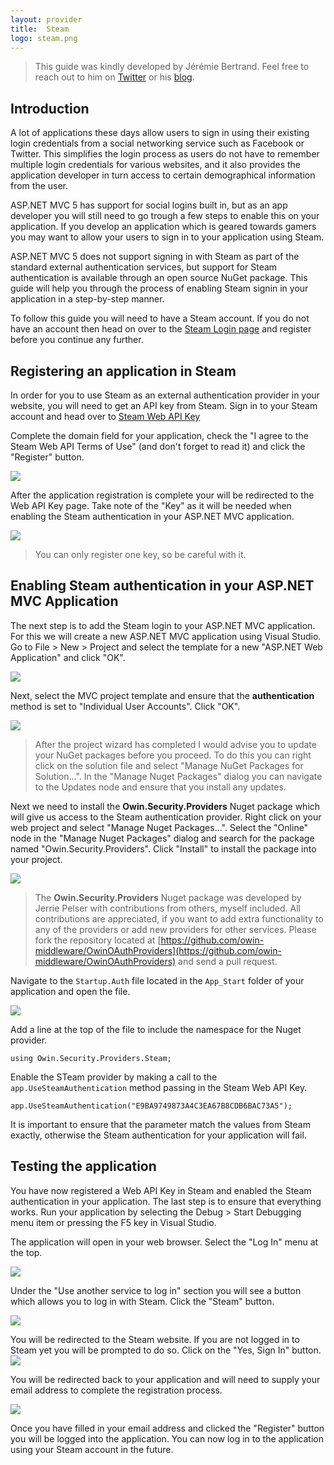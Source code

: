 ```yaml
---
layout: provider
title:  Steam
logo: steam.png
---
```

> This guide was kindly developed by Jérémie Bertrand. Feel free to reach out to him on [Twitter](https://www.twitter.com/laedit) or his [blog](http://www.laedit.net/).

## Introduction

A lot of applications these days allow users to sign in using their existing login credentials from a social networking service such as Facebook or Twitter.  This simplifies the login process as users do not have to remember multiple login credentials for various websites, and it also provides the application developer in turn access to certain demographical information from the user.

ASP.NET MVC 5 has support for social logins built in, but as an app developer you will still need to go trough a few steps to enable this on your application.  If you develop an application which is geared towards gamers you may want to allow your users to sign in to your application using Steam.  

ASP.NET MVC 5 does not support signing in with Steam as part of the standard external authentication services, but support for Steam authentication is available through an open source NuGet package. This guide will help you through the process of enabling Steam signin in your application in a step-by-step manner.

To follow this guide you will need to have a Steam account.  If you do not have an account then head on over to the [Steam Login page](https://store.steampowered.com/join/) and register before you continue any further.

## Registering an application in Steam

In order for you to use Steam as an external authentication provider in your website, you will need to get an API key from Steam.  Sign in to your Steam account and head over to [Steam Web API Key](https://steamcommunity.com/dev/apikey)


Complete the domain field for your application, check the "I agree to the Steam Web API Terms of Use" (and don't forget to read it) and click the "Register" button.

![](/images/guides/steam/Steam_Web_API_Key_Register.png)

After the application registration is complete your will be redirected to the Web API Key page.  Take note of the "Key" as it will be needed when enabling the Steam authentication in your ASP.NET MVC application.

![](/images/guides/steam/Steam_Web_API_Key.png)

> You can only register one key, so be careful with it.

## Enabling Steam authentication in your ASP.NET MVC Application

The next step is to add the Steam login to your ASP.NET MVC application.  For this we will create a new ASP.NET MVC application using Visual Studio. Go to File > New > Project and select the template for a new "ASP.NET Web Application" and click "OK".

![](/images/guides/steam/New_Project.png)

Next, select the MVC project template and ensure that the **authentication** method is set to "Individual User Accounts".  Click "OK".

![](/images/guides/steam/New_ASP.NET_Project_WebApplication1.png)

> After the project wizard has completed I would advise you to update your NuGet packages before you proceed.  To do this you can right click on the solution file and select "Manage NuGet Packages for Solution...".  In the "Manage Nuget Packages" dialog you can navigate to the Updates node and ensure that you install any updates.

Next we need to install the **Owin.Security.Providers** Nuget package which will give us access to the Steam authentication provider.  Right click on your web project and select "Manage Nuget Packages...". Select the "Online" node in the "Manage Nuget Packages" dialog and search for the package named "Owin.Security.Providers".  Click "Install" to install the package into your project.

![](/images/guides/steam/Manage_NuGet_Packages.png)

> The **Owin.Security.Providers** Nuget package was developed by Jerrie Pelser with contributions from others, myself included. All contributions are appreciated, if you want to add extra functionality to any of the providers or add new providers for other services. Please fork the repository located at [https://github.com/owin-middleware/OwinOAuthProviders](https://github.com/owin-middleware/OwinOAuthProviders) and send a pull request.

Navigate to the `Startup.Auth` file located in the `App_Start` folder of your application and open the file.

![](/images/guides/steam/SolutionExplorer.png)

Add a line at the top of the file to include the namespace for the Nuget provider.

    using Owin.Security.Providers.Steam;

Enable the STeam provider by making a call to the `app.UseSteamAuthentication` method passing in the Steam Web API Key.

    app.UseSteamAuthentication("E9BA9749873A4C3EA67B8CDB6BAC73A5");

It is important to ensure that the parameter match the values from Steam exactly, otherwise the Steam authentication for your application will fail.

## Testing the application

You have now registered a Web API Key in Steam and enabled the Steam authentication in your application.  The last step is to ensure that everything works.  Run your application by selecting the Debug > Start Debugging menu item or pressing the F5 key in Visual Studio.

The application will open in your web browser.  Select the "Log In" menu at the top.

![](/images/guides/steam/GoToLoginPage.png)

Under the "Use another service to log in" section you will see a button which allows you to log in with Steam.  Click the "Steam" button.

![](/images/guides/steam/LoginWithSteam.png)

You will be redirected to the Steam website.  If you are not logged in to Steam yet you will be prompted to do so.
Click on the "Yes, Sign In" button.  
![](/images/guides/steam/Steam_Sign_In.png)

You will be redirected back to your application and will need to supply your email address to complete the registration process.

![](/images/guides/steam/Complete_Registration.png)

Once you have filled in your email address and clicked the "Register" button you will be logged into the application.  You can now log in to the application using your Steam account in the future.